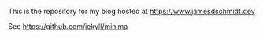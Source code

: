 This is the repository for my blog hosted at https://www.jamesdschmidt.dev

See https://github.com/jekyll/minima
